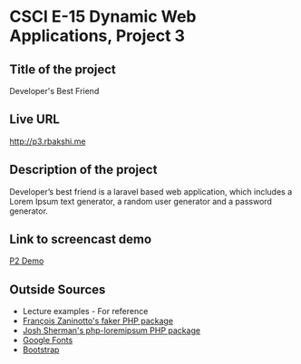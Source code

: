 # CSCI E-15 Dynamic Web Applications, Project 3

## Title of the project
Developer's Best Friend

## Live URL
<http://p3.rbakshi.me>

## Description of the project
Developer’s best friend is a laravel based web application, which includes a Lorem Ipsum text generator, a random user generator and a password generator. 

## Link to screencast demo
[P2 Demo]()

## Outside Sources
* Lecture examples - For reference
* [François Zaninotto's faker PHP package](https://packagist.org/packages/fzaninotto/faker)
* [Josh Sherman's php-loremipsum PHP package](https://packagist.org/packages/joshtronic/php-loremipsum)
* [Google Fonts](https://fonts.google.com/)
* [Bootstrap](http://getbootstrap.com/)
